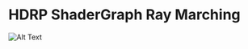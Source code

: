 # HDRP ShaderGraph Ray Marching

![Alt Text](https://media.giphy.com/media/vFKqnCdLPNOKc/giphy.gif)
